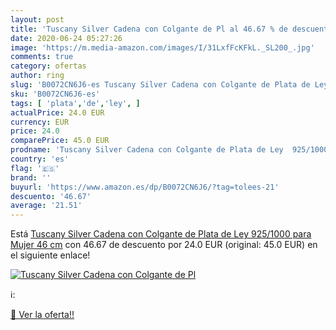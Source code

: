 ```yaml
---
layout: post
title: 'Tuscany Silver Cadena con Colgante de Pl al 46.67 % de descuento'
date: 2020-06-24 05:27:26
image: 'https://m.media-amazon.com/images/I/31LxfFcKFkL._SL200_.jpg'
comments: true
category: ofertas
author: ring
slug: 'B0072CN6J6-es Tuscany Silver Cadena con Colgante de Plata de Ley...'
sku: 'B0072CN6J6-es'
tags: [ 'plata','de','ley', ]
actualPrice: 24.0 EUR
currency: EUR
price: 24.0
comparePrice: 45.0 EUR
prodname: 'Tuscany Silver Cadena con Colgante de Plata de Ley  925/1000  para Mujer  46 cm'
country: 'es'
flag: '🇪🇸'
brand: ''
buyurl: 'https://www.amazon.es/dp/B0072CN6J6/?tag=tolees-21'
descuento: '46.67'
average: '21.51'
---
```


Está [Tuscany Silver Cadena con Colgante de Plata de Ley  925/1000  para Mujer  46 cm](https://www.amazon.es/dp/B0072CN6J6/?tag=tolees-21) con 46.67 de descuento por 24.0 EUR (original: 45.0 EUR) en el siguiente enlace!

[![Tuscany Silver Cadena con Colgante de Pl](https://m.media-amazon.com/images/I/31LxfFcKFkL._SL200_.jpg)](https://www.amazon.es/dp/B0072CN6J6/?tag=tolees-21)

ℹ️:


[🛒 Ver la oferta!!](https://www.amazon.es/dp/B0072CN6J6/?tag=tolees-21)
